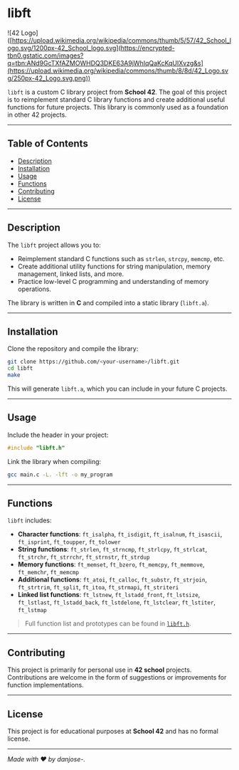 # libft

![42 Logo]([https://upload.wikimedia.org/wikipedia/commons/thumb/5/57/42_School_logo.svg/1200px-42_School_logo.svg](https://encrypted-tbn0.gstatic.com/images?q=tbn:ANd9GcTXfAZMOWHDQ3DKE63A9jWhIqQaKcKqUIXvzg&s](https://upload.wikimedia.org/wikipedia/commons/thumb/8/8d/42_Logo.svg/250px-42_Logo.svg.png))

`libft` is a custom C library project from **School 42**. The goal of this project is to reimplement standard C library functions and create additional useful functions for future projects. This library is commonly used as a foundation in other 42 projects.

---

## Table of Contents

- [Description](#description)  
- [Installation](#installation)  
- [Usage](#usage)  
- [Functions](#functions)  
- [Contributing](#contributing)  
- [License](#license)  

---

## Description

The `libft` project allows you to:

- Reimplement standard C functions such as `strlen`, `strcpy`, `memcmp`, etc.  
- Create additional utility functions for string manipulation, memory management, linked lists, and more.  
- Practice low-level C programming and understanding of memory operations.  

The library is written in **C** and compiled into a static library (`libft.a`).

---

## Installation

Clone the repository and compile the library:

```bash
git clone https://github.com/<your-username>/libft.git
cd libft
make
```

This will generate `libft.a`, which you can include in your future C projects.

---

## Usage

Include the header in your project:

```c
#include "libft.h"
```

Link the library when compiling:

```bash
gcc main.c -L. -lft -o my_program
```

---

## Functions

`libft` includes:

- **Character functions**: `ft_isalpha`, `ft_isdigit`, `ft_isalnum`, `ft_isascii`, `ft_isprint`, `ft_toupper`, `ft_tolower`  
- **String functions**: `ft_strlen`, `ft_strncmp`, `ft_strlcpy`, `ft_strlcat`, `ft_strchr`, `ft_strrchr`, `ft_strnstr`, `ft_strdup`  
- **Memory functions**: `ft_memset`, `ft_bzero`, `ft_memcpy`, `ft_memmove`, `ft_memchr`, `ft_memcmp`  
- **Additional functions**: `ft_atoi`, `ft_calloc`, `ft_substr`, `ft_strjoin`, `ft_strtrim`, `ft_split`, `ft_itoa`, `ft_strmapi`, `ft_striteri`  
- **Linked list functions**: `ft_lstnew`, `ft_lstadd_front`, `ft_lstsize`, `ft_lstlast`, `ft_lstadd_back`, `ft_lstdelone`, `ft_lstclear`, `ft_lstiter`, `ft_lstmap`

> Full function list and prototypes can be found in [`libft.h`](./libft.h).

---

## Contributing

This project is primarily for personal use in **42 school** projects.  
Contributions are welcome in the form of suggestions or improvements for function implementations.

---

## License

This project is for educational purposes at **School 42** and has no formal license.

---

*Made with ❤️ by danjose-.*

